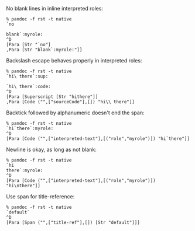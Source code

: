 No blank lines in inline interpreted roles:

```
% pandoc -f rst -t native
`no

blank`:myrole:
^D
[Para [Str "`no"]
,Para [Str "blank`:myrole:"]]
```

Backslash escape behaves properly in interpreted roles:

```
% pandoc -f rst -t native
`hi\ there`:sup:

`hi\ there`:code:
^D
[Para [Superscript [Str "hithere"]]
,Para [Code ("",["sourceCode"],[]) "hi\\ there"]]
```

Backtick followed by alphanumeric doesn't end the span:
```
% pandoc -f rst -t native
`hi`there`:myrole:
^D
[Para [Code ("",["interpreted-text"],[("role","myrole")]) "hi`there"]]
```

Newline is okay, as long as not blank:
```
% pandoc -f rst -t native
`hi
there`:myrole:
^D
[Para [Code ("",["interpreted-text"],[("role","myrole")]) "hi\nthere"]]
```

Use span for title-reference:
```
% pandoc -f rst -t native
`default`
^D
[Para [Span ("",["title-ref"],[]) [Str "default"]]]
```
